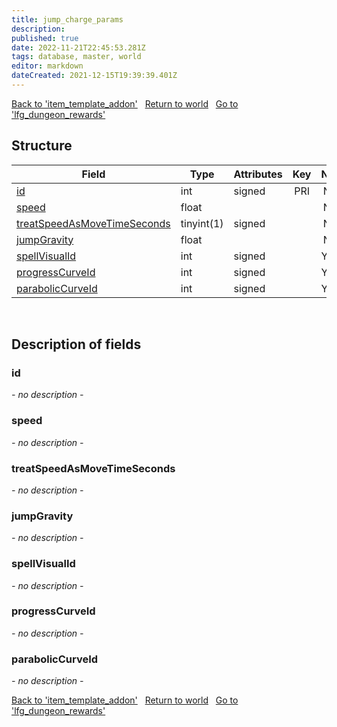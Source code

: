 ```yaml
---
title: jump_charge_params
description: 
published: true
date: 2022-11-21T22:45:53.281Z
tags: database, master, world
editor: markdown
dateCreated: 2021-12-15T19:39:39.401Z
---
```


<a href="https://trinitycore.info/en/database/master/world/item_template_addon" class="mt-5 v-btn v-btn--depressed v-btn--flat v-btn--outlined theme--light v-size--default darkblue--text text--lighten-3"><span class="v-btn__content"><i aria-hidden="true" class="v-icon notranslate v-icon--left mdi mdi-arrow-left theme--light"></i><span>Back to 'item_template_addon'</span></span></a>&nbsp;&nbsp;&nbsp;<a href="https://trinitycore.info/en/database/master/world/home" class="mt-5 v-btn v-btn--depressed v-btn--flat v-btn--outlined theme--light v-size--default darkblue--text text--lighten-3"><span class="v-btn__content"><i aria-hidden="true" class="v-icon notranslate v-icon--left mdi mdi-home-outline theme--light"></i><span>Return to world</span></span></a>&nbsp;&nbsp;&nbsp;<a href="https://trinitycore.info/en/database/master/world/lfg_dungeon_rewards" class="mt-5 v-btn v-btn--depressed v-btn--flat v-btn--outlined theme--light v-size--default darkblue--text text--lighten-3"><span class="v-btn__content"><span>Go to 'lfg_dungeon_rewards'</span><i aria-hidden="true" class="v-icon notranslate v-icon--right mdi mdi-arrow-right theme--light"></i></span></a>

## Structure

| Field | Type | Attributes | Key | Null | Default | Extra | Comment |
| --- | --- | --- | :---: | :---: | --- | --- | --- |
| [id](#id-alt) | int | signed | PRI | NO |  |  |  |
| [speed](#speed) | float |  |  | NO | 42 |  |  |
| [treatSpeedAsMoveTimeSeconds](#treatspeedasmovetimeseconds) | tinyint(1) | signed |  | NO | 0 |  |  |
| [jumpGravity](#jumpgravity) | float |  |  | NO | 19.2911 |  |  |
| [spellVisualId](#spellvisualid) | int | signed |  | YES | NULL |  |  |
| [progressCurveId](#progresscurveid) | int | signed |  | YES | NULL |  |  |
| [parabolicCurveId](#paraboliccurveid) | int | signed |  | YES | NULL |  |  |
&nbsp;
## Description of fields

### id <!-- {#id-alt} -->
*- no description -*
&nbsp;

### speed
*- no description -*
&nbsp;

### treatSpeedAsMoveTimeSeconds
*- no description -*
&nbsp;

### jumpGravity
*- no description -*
&nbsp;

### spellVisualId
*- no description -*
&nbsp;

### progressCurveId
*- no description -*
&nbsp;

### parabolicCurveId
*- no description -*
&nbsp;

<a href="https://trinitycore.info/en/database/master/world/item_template_addon" class="mt-5 v-btn v-btn--depressed v-btn--flat v-btn--outlined theme--light v-size--default darkblue--text text--lighten-3"><span class="v-btn__content"><i aria-hidden="true" class="v-icon notranslate v-icon--left mdi mdi-arrow-left theme--light"></i><span>Back to 'item_template_addon'</span></span></a>&nbsp;&nbsp;&nbsp;<a href="https://trinitycore.info/en/database/master/world/home" class="mt-5 v-btn v-btn--depressed v-btn--flat v-btn--outlined theme--light v-size--default darkblue--text text--lighten-3"><span class="v-btn__content"><i aria-hidden="true" class="v-icon notranslate v-icon--left mdi mdi-home-outline theme--light"></i><span>Return to world</span></span></a>&nbsp;&nbsp;&nbsp;<a href="https://trinitycore.info/en/database/master/world/lfg_dungeon_rewards" class="mt-5 v-btn v-btn--depressed v-btn--flat v-btn--outlined theme--light v-size--default darkblue--text text--lighten-3"><span class="v-btn__content"><span>Go to 'lfg_dungeon_rewards'</span><i aria-hidden="true" class="v-icon notranslate v-icon--right mdi mdi-arrow-right theme--light"></i></span></a>

